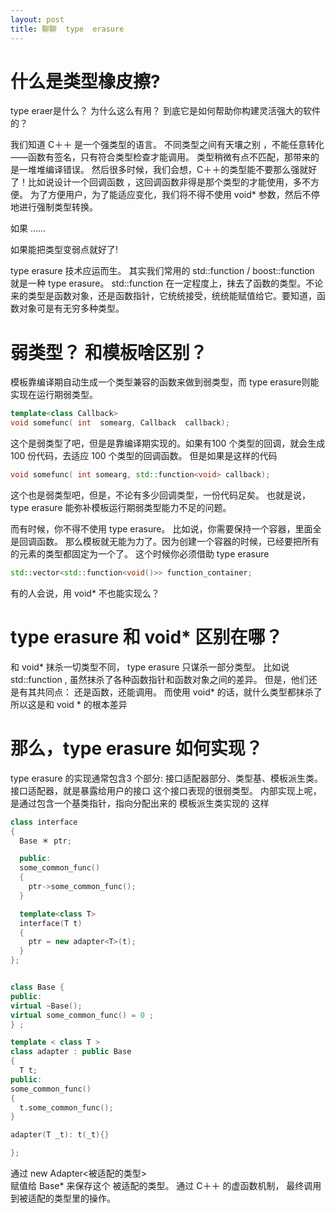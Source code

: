 ```yaml
---
layout: post
title: 聊聊  type  erasure
---
```


# 什么是类型橡皮擦? 

type eraer是什么？ 为什么这么有用？ 到底它是如何帮助你构建灵活强大的软件的？ 

我们知道 C＋＋ 是一个强类型的语言。 不同类型之间有天壤之别 ，不能任意转化——函数有签名，只有符合类型检查才能调用。
类型稍微有点不匹配，那带来的是一堆堆编译错误。 
然后很多时候，我们会想，C＋＋的类型能不要那么强就好了！比如说设计一个回调函数 ，这回调函数非得是那个类型的才能使用，多不方便。 
为了方便用户，为了能适应变化，我们将不得不使用 void*  参数，然后不停地进行强制类型转换。

如果 ......

如果能把类型变弱点就好了!

type erasure 技术应运而生。
其实我们常用的 std::function / boost::function 就是一种  type erasure。
std::function 在一定程度上，抹去了函数的类型。不论来的类型是函数对象，还是函数指针，它统统接受，统统能赋值给它。要知道，函数对象可是有无穷多种类型。

# 弱类型？ 和模板啥区别？

模板靠编译期自动生成一个类型兼容的函数来做到弱类型，而  type erasure则能实现在运行期弱类型。

```c++
template<class Callback>
void somefunc( int  somearg, Callback  callback); 
```

这个是弱类型了吧，但是是靠编译期实现的。如果有100 个类型的回调，就会生成 100 份代码，去适应 100 个类型的回调函数。
但是如果是这样的代码

```c++
void somefunc( int somearg, std::function<void> callback); 
```

这个也是弱类型吧，但是，不论有多少回调类型，一份代码足矣。
也就是说， type erasure 能弥补模板运行期弱类型能力不足的问题。

而有时候，你不得不使用 type erasure。
比如说，你需要保持一个容器，里面全是回调函数。
那么模板就无能为力了。因为创建一个容器的时候，已经要把所有的元素的类型都固定为一个了。 
这个时候你必须借助 type erasure 

```c++
std::vector<std::function<void()>> function_container;
```

有的人会说，用  void*  不也能实现么？

# type erasure 和 void* 区别在哪？ 

和 void* 抹杀一切类型不同， type erasure 只谋杀一部分类型。 
比如说 std::function , 虽然抹杀了各种函数指针和函数对象之间的差异。
但是，他们还是有其共同点： 还是函数，还能调用。
而使用 void* 的话，就什么类型都抹杀了 
所以这是和 void * 的根本差异 


# 那么，type erasure 如何实现？ 

type erasure 的实现通常包含3 个部分: 接口适配器部分、类型基、模板派生类。 
接口适配器，就是暴露给用户的接口 
这个接口表现的很弱类型。 
内部实现上呢，是通过包含一个基类指针，指向分配出来的 模板派生类实现的 
这样

```c++
class interface
{
  Base ＊ ptr; 

  public:
  some_common_func()
  {
    ptr->some_common_func();
  }

  template<class T>
  interface(T t)
  {
    ptr = new adapter<T>(t);
  }
};


class Base {
public:
virtual ~Base();
virtual some_common_func() = 0 ;
} ; 

template < class T >
class adapter : public Base
{
  T t;
public: 
some_common_func()
{
  t.some_common_func();
}

adapter(T _t): t(_t){}

};
```

通过  new Adapter<被适配的类型>  
赋值给 Base* 来保存这个 被适配的类型。 
通过 C＋＋ 的虚函数机制， 最终调用到被适配的类型里的操作。
